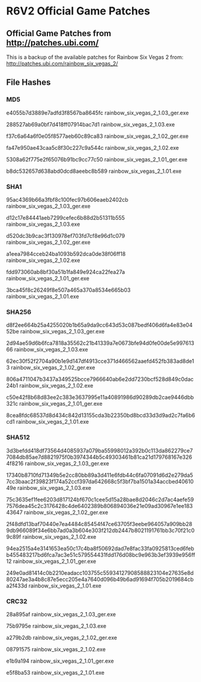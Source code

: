 # R6V2 Official Game Patches

## Official Game Patches from http://patches.ubi.com/

This is a backup of the available patches for Rainbow Six Vegas 2 from: 
http://patches.ubi.com/rainbow_six_vegas_2/

## File Hashes

### MD5
e4055b7d3889e7adfd3f8567ba8645fc  rainbow_six_vegas_2_1.03_ger.exe

288527ab69a0bf7d418ff07914bac7d1  rainbow_six_vegas_2_1.03.exe

f37c6a64a6f0e05f8577aeb60c89ca83  rainbow_six_vegas_2_1.02_ger.exe

fa47e950ae43caa5c8f30c227c9a544c  rainbow_six_vegas_2_1.02.exe

5308a62f775e2f65076b91bc9cc77c50  rainbow_six_vegas_2_1.01_ger.exe

b8dc532657d638abd0dcd8aeebc8b589  rainbow_six_vegas_2_1.01.exe

### SHA1
95ac4369b66a3fbf8c100fec97b606eaeb2402cb  rainbow_six_vegas_2_1.03_ger.exe

d12c17e84441aeb7299cefec6b88d2b51311b555  rainbow_six_vegas_2_1.03.exe

d520dc3b9cac3f130978ef703fd7cf8e96d1c079  rainbow_six_vegas_2_1.02_ger.exe

a1eea7984cceb24ba1093b592dca0de38f06ff18  rainbow_six_vegas_2_1.02.exe

fdd973060ab8bf30a51b1fa849e924ca22fea27a  rainbow_six_vegas_2_1.01_ger.exe

3bca45f8c26249f8e507a465a370a8534e665b03  rainbow_six_vegas_2_1.01.exe

### SHA256
d8f2ee664b25a4255020b1b65a9da9cc643d53c087bedf406d6fa4e83e0452be  rainbow_six_vegas_2_1.03_ger.exe

2d94ae59d6b6fca7818a35562c21b41339a7e0673bfe94d0fe00de5e99761366  rainbow_six_vegas_2_1.03.exe

62ec30f52f2704a90b1e9d147df4913cce371d466562aaefd452fb383ad8de13  rainbow_six_vegas_2_1.02_ger.exe

806a4711047b3437a349525bcce7966640ab6e2dd7230bcf528d849c0dac24b1  rainbow_six_vegas_2_1.02.exe

c50e42f8b68d83ee2c383e3637995e11a40891986d90289db2cae9446dbb321c  rainbow_six_vegas_2_1.01_ger.exe

8cea8fdc68537d8d434c842d13155cda3b22350bd8bcd33d3d9ad2c7fa6b6cd1  rainbow_six_vegas_2_1.01.exe

### SHA512
3d3befdd418df73564d4085937a079ba55998012a392b0c113da862279ce77084db85ae7d8821975f0b3974344b5c49303461b81ca21d179768167e3264f8216  rainbow_six_vegas_2_1.03_ger.exe

17340b8710fd71349b5e2cc80bb89a3d411e6fdb44c6fa07091d6d2e279da57cc3baac2f39823f174a52ccf397da642668c5f3bf7ba1501a34accbed4061049e  rainbow_six_vegas_2_1.03.exe

75c3635ef1fee6203d817124bf670c1cee5d15a28bae8d2046c2d7ac4aefe597576dea45c2c3176428c4de6402389b806894036e21e09ad30967e1ee18343647  rainbow_six_vegas_2_1.02_ger.exe

2f48dfd13baf70440e7ea4484c85454f47ce63705f3eebe964057a909bb289db966089f34e6bb7ad0a3b604e303f212db2447b8021191761bb3c70f21c09c89f  rainbow_six_vegas_2_1.02.exe

94ea2515a4e3141653ea50c17c4ba8f50692dad7e8fac33fa0925813ced6febb455483217bd6fca7ac3e51c579554431fdd176d08bc9e963b3ef3939e956ff12  rainbow_six_vegas_2_1.01_ger.exe

249e0ad81414c0b2210eadacc103755c55934127908588823104e27635e8d80247ae3a4b8c87e5ecc205e4a7640d096b49b6ad91694f705b2019684cba2f433d  rainbow_six_vegas_2_1.01.exe

### CRC32
28a895af  rainbow_six_vegas_2_1.03_ger.exe

75b9795e  rainbow_six_vegas_2_1.03.exe

a279b2db  rainbow_six_vegas_2_1.02_ger.exe

08791575  rainbow_six_vegas_2_1.02.exe

e1b9a194  rainbow_six_vegas_2_1.01_ger.exe

e5f8ba53  rainbow_six_vegas_2_1.01.exe
